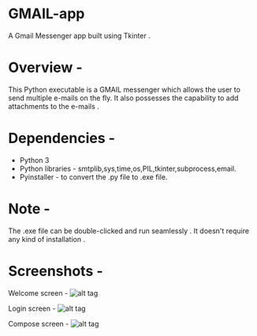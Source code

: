 # GMAIL-app
A Gmail Messenger app built using Tkinter .

# Overview -
This Python executable is a GMAIL messenger which allows the user to send multiple e-mails on the fly.
It also possesses the capability to add attachments to the e-mails .

# Dependencies -
* Python 3
* Python libraries - smtplib,sys,time,os,PIL,tkinter,subprocess,email.
* Pyinstaller - to convert the .py file to .exe file.

# Note -
The .exe file can be double-clicked and run seamlessly . It doesn't require any kind of installation .

# Screenshots -

Welcome screen -  ![alt tag](https://cloud.githubusercontent.com/assets/20648536/22864901/ccef1aca-f17f-11e6-9cec-69ff371e08cc.JPG)

Login screen -    ![alt tag](https://cloud.githubusercontent.com/assets/20648536/22864906/d2508ea4-f17f-11e6-8d75-2c4fac66cdb7.JPG)

Compose screen -  ![alt tag](https://cloud.githubusercontent.com/assets/20648536/22864907/d2a3a33c-f17f-11e6-96d4-cfff1a3c36e6.JPG)
